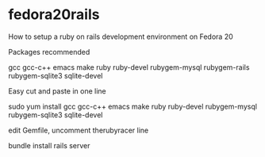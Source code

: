 fedora20rails
=============

How to setup a ruby on rails development environment on Fedora 20

Packages recommended

gcc
gcc-c++
emacs
make
ruby
ruby-devel
rubygem-mysql
rubygem-rails
rubygem-sqlite3
sqlite-devel

Easy cut and paste in one line

sudo yum install gcc gcc-c++ emacs make ruby ruby-devel rubygem-mysql rubygem-sqlite3 sqlite-devel

edit Gemfile, uncomment therubyracer line

bundle install
rails server
